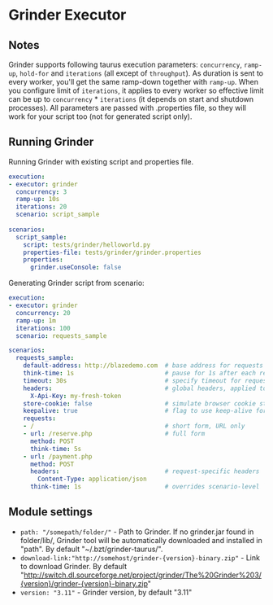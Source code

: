 # Grinder Executor

## Notes
Grinder supports following taurus execution parameters: `concurrency`, `ramp-up`, `hold-for` and `iterations` (all except of `throughput`). As duration is sent to every worker, you'll get the same ramp-down together with `ramp-up`. When you configure limit of `iterations`, it applies to every worker so effective limit can be up to `concurrency` * `iterations` (it depends on start and shutdown processes).
All parameters are passed with .properties file, so they will work for your script too (not for generated script only). 
  
## Running Grinder
Running Grinder with existing script and properties file.
```yaml
execution:
- executor: grinder
  concurrency: 3
  ramp-up: 10s
  iterations: 20
  scenario: script_sample
  
scenarios:
  script_sample:
    script: tests/grinder/helloworld.py
    properties-file: tests/grinder/grinder.properties
    properties:
      grinder.useConsole: false
```

Generating Grinder script from scenario:
```yaml
execution:
- executor: grinder
  concurrency: 20
  ramp-up: 1m
  iterations: 100
  scenario: requests_sample

scenarios:
  requests_sample:
    default-address: http://blazedemo.com  # base address for requests
    think-time: 1s                         # pause for 1s after each request
    timeout: 30s                           # specify timeout for requests
    headers:                               # global headers, applied to all requests
      X-Api-Key: my-fresh-token
    store-cookie: false                    # simulate browser cookie storage (default value is `true`)
    keepalive: true                        # flag to use keep-alive for connections, default is `true`  
    requests:
    - /                                    # short form, URL only
    - url: /reserve.php                    # full form
      method: POST
      think-time: 5s
    - url: /payment.php
      method: POST
      headers:                             # request-specific headers
        Content-Type: application/json
      think-time: 1s                       # overrides scenario-level `think-time`
```

## Module settings
 - `path: "/somepath/folder/"` - Path to Grinder. If no grinder.jar found in folder/lib/, Grinder tool will be automatically downloaded and installed in "path". By default "~/.bzt/grinder-taurus/".
 - `download-link:"http://somehost/grinder-{version}-binary.zip"`  - Link to download Grinder. By default "http://switch.dl.sourceforge.net/project/grinder/The%20Grinder%203/{version}/grinder-{version}-binary.zip"
 -  `version: "3.11"` - Grinder version, by default "3.11"

